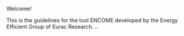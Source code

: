 Welcome! 

This is the guidelines for the tool ENCOME developed by the Energy Efficient Group of Eurac Research. 
..
